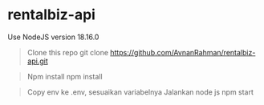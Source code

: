 ﻿# rentalbiz-api
Use NodeJS version 18.16.0

> Clone this repo
git clone https://github.com/AvnanRahman/rentalbiz-api.git

> Npm install
npm install

> Copy env ke .env, sesuaikan variabelnya
> Jalankan node js
npm start
